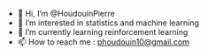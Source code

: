 - 👋 Hi, I’m @HoudouinPierre
- 👀 I’m interested in statistics and machine learning
- 🌱 I’m currently learning reinforcement learning
- 📫 How to reach me : phoudouin10@gmail.com

<!---
HoudouinPierre/HoudouinPierre is a ✨ special ✨ repository because its `README.md` (this file) appears on your GitHub profile.
You can click the Preview link to take a look at your changes.
--->
